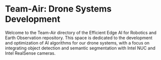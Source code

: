 # Team-Air: Drone Systems Development

Welcome to the Team-Air directory of the Efficient Edge AI for Robotics and Earth Observation repository. This space is dedicated to the development and optimization of AI algorithms for our drone systems, with a focus on integrating object detection and semantic segmentation with Intel NUC and Intel RealSense cameras.
